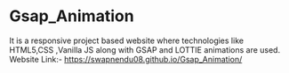 # Gsap_Animation
It is a responsive  project based website where technologies like HTML5,CSS ,Vanilla JS along with GSAP and LOTTIE animations are used.
Website Link:- https://swapnendu08.github.io/Gsap_Animation/
